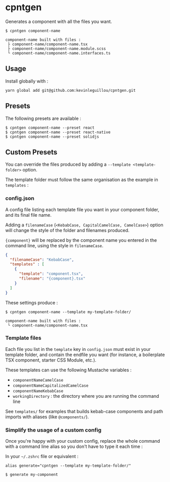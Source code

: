 # cpntgen

Generates a component with all the files you want.

```
$ cpntgen component-name

component-name built with files :
 ├ component-name/component-name.tsx
 ├ component-name/component-name.module.scss
 └ component-name/component-name.interfaces.ts
```

## Usage

Install globally with :

```
yarn global add git@github.com:kevinleguillou/cpntgen.git
```

## Presets

The following presets are available : 

```
$ cpntgen component-name --preset react
$ cpntgen component-name --preset react-native
$ cpntgen component-name --preset solidjs
```

## Custom Presets

You can override the files produced by adding a `--template <template-folder>` option.

The template folder must follow the same organisation as the example in `templates` : 

### config.json

A config file listing each template file you want in your component folder, and its final file name.

Adding a `filenameCase` (`<KebabCase, CapitalCamelCase, CamelCase>`) option will change the style of the folder and filenames produced.

`{component}` will be replaced by the component name you entered in the command line, using the style in `filenameCase`.

```json
{
  "filenameCase": "KebabCase",
  "templates" : [
    {
      "template": "component.tsx",
      "filename": "{component}.tsx"
    }
  ]
}
```

These settings produce : 

```
$ cpntgen component-name --template my-template-folder/

component-name built with files :
 └ component-name/component-name.tsx
```

### Template files

Each file you list in the `template` key in `config.json` must exist in your template folder, and contain the endfile you want (for instance, a boilerplate TSX component, starter CSS Module, etc.).

These templates can use the following Mustache variables :

- `componentNameCamelCase`
- `componentNameCapitalizedCamelCase`
- `componentNameKebabCase`
- `workingDirectory` : the directory where you are running the command line

See `templates/` for examples that builds kebab-case components and path imports with aliases (like `@components/`).

### Simplify the usage of a custom config

Once you're happy with your custom config, replace the whole command with a command line alias so you don't have to type it each time :

In your `~/.zshrc` file or equivalent :

```
alias generate="cpntgen --template my-template-folder/"

$ generate my-component
```